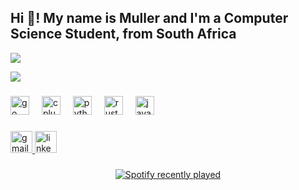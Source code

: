 <h2 align="left">Hi 👋! My name is Muller and I'm a Computer Science Student, from South Africa</h2>

![](https://raw.githubusercontent.com/MullerPietPompies/github-stats/master/generated/overview.svg#gh-dark-mode-only)

![](https://raw.githubusercontent.com/MullerPietPompies/github-stats/master/generated/languages.svg#gh-dark-mode-only)

###

<div align="left">
  <img src="https://cdn.jsdelivr.net/gh/devicons/devicon/icons/go/go-original.svg" height="30" alt="go logo"  />
  <img width="12" />
  <img src="https://cdn.jsdelivr.net/gh/devicons/devicon/icons/cplusplus/cplusplus-original.svg" height="30" alt="cplusplus logo"  />
  <img width="12" />
  <img src="https://cdn.jsdelivr.net/gh/devicons/devicon/icons/python/python-original.svg" height="30" alt="python logo"  />
  <img width="12" />
  <img src="https://skillicons.dev/icons?i=rust" height="30" alt="rust logo"  />
  <img width="12" />
  <img src="https://cdn.jsdelivr.net/gh/devicons/devicon/icons/javascript/javascript-original.svg" height="30" alt="javascript logo"  />
</div>

###

<div align="left">
  <a href="mullerdannhauser1@gmail.com" target="_blank">
    <img src="https://img.shields.io/static/v1?message=Gmail&logo=gmail&label=&color=D14836&logoColor=white&labelColor=&style=for-the-badge" height="35" alt="gmail logo"  />
  </a>
  <a href="https://www.linkedin.com/in/muller-dannhauser-02923424b/" target="_blank">
    <img src="https://img.shields.io/static/v1?message=LinkedIn&logo=linkedin&label=&color=0077B5&logoColor=white&labelColor=&style=for-the-badge" height="35" alt="linkedin logo"  />
  </a>
</div>

###

<div align="center">
  <a href="https://open.spotify.com/user/bo1c6g7z0j95c9phsylr5zbik">
    <img src="https://spotify-recently-played-readme.vercel.app/api?user=bo1c6g7z0j95c9phsylr5zbik&count=5&unique=true" alt="Spotify recently played"  />
  </a>
</div>

###
